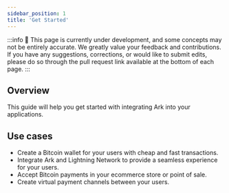 ```yaml
---
sidebar_position: 1
title: 'Get Started'
---
```


:::info
🚧 This page is currently under development, and some concepts may not be entirely accurate. We greatly value your feedback and contributions. If you have any suggestions, corrections, or would like to submit edits, please do so through the pull request link available at the bottom of each page.
:::

## Overview

This guide will help you get started with integrating Ark into your applications.

## Use cases

- Create a Bitcoin wallet for your users with cheap and fast transactions.
- Integrate Ark and Lightning Network to provide a seamless experience for your users.
- Accept Bitcoin payments in your ecommerce store or point of sale.
- Create virtual payment channels between your users.